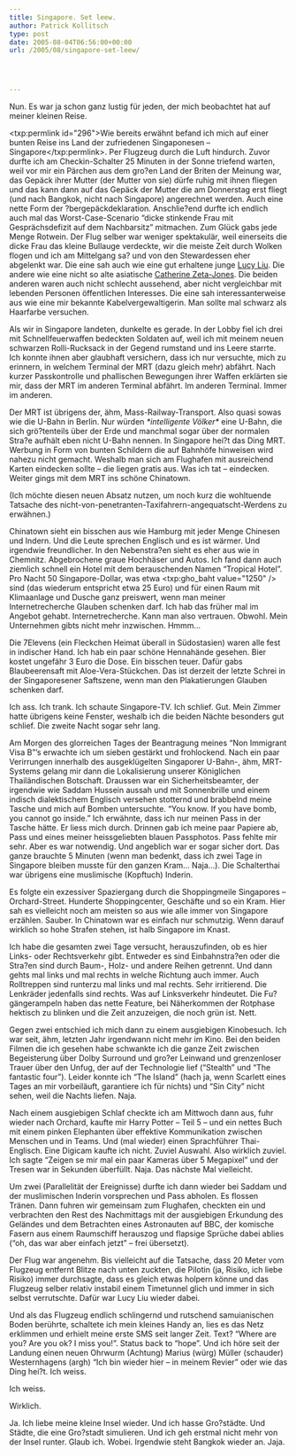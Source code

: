 ```yaml
---
title: Singapore. Set leew.
author: Patrick Kollitsch
type: post
date: 2005-08-04T06:56:00+00:00
url: /2005/08/singapore-set-leew/




---
```

Nun. Es war ja schon ganz lustig für jeden, der mich beobachtet hat auf meiner kleinen Reise. 

<txp:permlink id="296">Wie bereits erwähnt befand ich mich auf einer bunten Reise ins Land der zufriedenen Singaponesen &#8211; Singapore</txp:permlink>. Per Flugzeug durch die Luft hindurch. Zuvor durfte ich am Checkin-Schalter 25 Minuten in der Sonne triefend warten, weil vor mir ein Pärchen aus dem gro?en Land der Briten der Meinung war, das Gepäck ihrer Mutter (der Mutter von sie) dürfe ruhig mit ihnen fliegen und das kann dann auf das Gepäck der Mutter die am Donnerstag erst fliegt (und nach Bangkok, nicht nach Singapore) angerechnet werden. Auch eine nette Form der ?bergepäckdeklaration. Anschlie?end durfte ich endlich auch mal das Worst-Case-Scenario &#8220;dicke stinkende Frau mit Gesprächsdefizit auf dem Nachbarsitz&#8221; mitmachen. Zum Glück gabs jede Menge Rotwein. Der Flug selber war weniger spektakulär, weil einerseits die dicke Frau das kleine Bullauge verdeckte, wir die meiste Zeit durch Wolken flogen und ich am Mittelgang sa? und von den Stewardessen eher abgelenkt war. Die eine sah auch wie eine gut erhaltene junge [Lucy Liu][1]. Die andere wie eine nicht so alte asiatische [Catherine Zeta-Jones][2]. Die beiden anderen waren auch nicht schlecht aussehend, aber nicht vergleichbar mit lebenden Personen öffentlichen Interesses. Die eine sah interessanterweise aus wie eine mir bekannte Kabelvergewaltigerin. Man sollte mal schwarz als Haarfarbe versuchen.

Als wir in Singapore landeten, dunkelte es gerade. In der Lobby fiel ich drei mit Schnellfeuerwaffen bedeckten Soldaten auf, weil ich mit meinem neuen schwarzen Rolli-Rucksack in der Gegend rumstand und ins Leere starrte. Ich konnte ihnen aber glaubhaft versichern, dass ich nur versuchte, mich zu erinnern, in welchem Terminal der MRT (dazu gleich mehr) abfährt. Nach kurzer Passkontrolle und phallischen Bewegungen ihrer Waffen erklärten sie mir, dass der MRT im anderen Terminal abfährt. Im anderen Terminal. Immer im anderen.

Der MRT ist übrigens der, ähm, Mass-Railway-Transport. Also quasi sowas wie die U-Bahn in Berlin. Nur würden _\*intelligente Völker\*_ eine U-Bahn, die sich grö?tenteils über der Erde und manchmal sogar über der normalen Stra?e aufhält eben nicht U-Bahn nennen. In Singapore hei?t das Ding MRT. Werbung in Form von bunten Schildern die auf Bahnhöfe hinweisen wird nahezu nicht gemacht. Weshalb man sich am Flughafen mit ausreichend Karten eindecken sollte &#8211; die liegen gratis aus. Was ich tat &#8211; eindecken. Weiter gings mit dem MRT ins schöne Chinatown.

(Ich möchte diesen neuen Absatz nutzen, um noch kurz die wohltuende Tatsache des nicht-von-penetranten-Taxifahrern-angequatscht-Werdens zu erwähnen.)

Chinatown sieht ein bisschen aus wie Hamburg mit jeder Menge Chinesen und Indern. Und die Leute sprechen Englisch und es ist wärmer. Und irgendwie freundlicher. In den Nebenstra?en sieht es eher aus wie in Chemnitz. Abgebrochene graue Hochhäser und Autos. Ich fand dann auch ziemlich schnell ein Hotel mit dem berauschenden Namen &#8220;Tropical Hotel&#8221;. Pro Nacht 50 Singapore-Dollar, was etwa <txp:gho_baht value="1250" /> sind (das wiederum entspricht etwa 25 Euro) und für einen Raum mit Klimaanlage und Dusche ganz preiswert, wenn man meiner Internetrecherche Glauben schenken darf. Ich hab das früher mal im Angebot gehabt. Internetrecherche. Kann man also vertrauen. Obwohl. Mein Unternehmen gibts nicht mehr inzwischen. Hmmm&#8230;

Die 7Elevens (ein Fleckchen Heimat überall in Südostasien) waren alle fest in indischer Hand. Ich hab ein paar schöne Hennahände gesehen. Bier kostet ungefähr 3 Euro die Dose. Ein bisschen teuer. Dafür gabs Blaubeerensaft mit Aloe-Vera-Stückchen. Das ist derzeit der letzte Schrei in der Singaporesener Saftszene, wenn man den Plakatierungen Glauben schenken darf.

Ich ass. Ich trank. Ich schaute Singapore-TV. Ich schlief. Gut. Mein Zimmer hatte übrigens keine Fenster, weshalb ich die beiden Nächte besonders gut schlief. Die zweite Nacht sogar sehr lang.

Am Morgen des glorreichen Tages der Beantragung meines &#8220;Non Immigrant Visa B&#8221;&#8217;s erwachte ich um sieben gestärkt und frohlockend. Nach ein paar Verirrungen innerhalb des ausgeklügelten Singaporer U-Bahn-, ähm, MRT-Systems gelang mir dann die Lokalisierung unserer Königlichen Thailändischen Botschaft. Draussen war ein Sicherheitsbeamter, der irgendwie wie Saddam Hussein aussah und mit Sonnenbrille und einem indisch dialektischem Englisch versehen stotternd und brabbelnd meine Tasche und mich auf Bomben untersuchte. &#8220;You know. If you have bomb, you cannot go inside.&#8221; Ich erwähnte, dass ich nur meinen Pass in der Tasche hätte. Er liess mich durch. Drinnen gab ich meine paar Papiere ab, Pass und eines meiner heissgeliebten blauen Passphotos. Pass fehlte mir sehr. Aber es war notwendig. Und angeblich war er sogar sicher dort. Das ganze brauchte 5 Minuten (wenn man bedenkt, dass ich zwei Tage in Singapore bleiben musste für den ganzen Kram&#8230; Naja&#8230;). Die Schalterthai war übrigens eine muslimische (Kopftuch) Inderin. 

Es folgte ein exzessiver Spaziergang durch die Shoppingmeile Singapores &#8211; Orchard-Street. Hunderte Shoppingcenter, Geschäfte und so ein Kram. Hier sah es vielleicht noch am meisten so aus wie alle immer von Singapore erzählen. Sauber. In Chinatown war es einfach nur schmutzig. Wenn darauf wirklich so hohe Strafen stehen, ist halb Singapore im Knast.

Ich habe die gesamten zwei Tage versucht, herauszufinden, ob es hier Links- oder Rechtsverkehr gibt. Entweder es sind Einbahnstra?en oder die Stra?en sind durch Baum-, Holz- und andere Reihen getrennt. Und dann gehts mal links und mal rechts in welche Richtung auch immer. Auch Rolltreppen sind runterzu mal links und mal rechts. Sehr irritierend. Die Lenkräder jedenfalls sind rechts. Was auf Linksverkehr hindeutet. Die Fu?gängerampeln haben das nette Feature, bei Näherkommen der Rotphase hektisch zu blinken und die Zeit anzuzeigen, die noch grün ist. Nett.

Gegen zwei entschied ich mich dann zu einem ausgiebigen Kinobesuch. Ich war seit, ähm, letzten Jahr irgendwann nicht mehr im Kino. Bei den beiden Filmen die ich gesehen habe schwankte ich die ganze Zeit zwischen Begeisterung über Dolby Surround und gro?er Leinwand und grenzenloser Trauer über den Unfug, der auf der Technologie lief (&#8220;Stealth&#8221; und &#8220;The fantastic four&#8221;). Leider konnte ich &#8220;The Island&#8221; (hach ja, wenn Scarlett eines Tages an mir vorbeiläuft, garantiere ich für nichts) und &#8220;Sin City&#8221; nicht sehen, weil die Nachts liefen. Naja.

Nach einem ausgiebigen Schlaf checkte ich am Mittwoch dann aus, fuhr wieder nach Orchard, kaufte mir Harry Potter &#8211; Teil 5 &#8211; und ein nettes Buch mit einem pinken Elephanten über effektive Kommunikation zwischen Menschen und in Teams. Und (mal wieder) einen Sprachführer Thai-Englisch. Eine Digicam kaufte ich nicht. Zuviel Auswahl. Also wirklich zuviel. Ich sagte &#8220;Zeigen se mir mal ein paar Kameras über 5 Megapixel&#8221; und der Tresen war in Sekunden überfüllt. Naja. Das nächste Mal vielleicht. 

Um zwei (Parallelität der Ereignisse) durfte ich dann wieder bei Saddam und der muslimischen Inderin vorsprechen und Pass abholen. Es flossen Tränen. Dann fuhren wir gemeinsam zum Flughafen, checkten ein und verbrachten den Rest des Nachmittags mit der ausgiebigen Erkundung des Geländes und dem Betrachten eines Astronauten auf BBC, der komische Fasern aus einem Raumschiff herauszog und flapsige Sprüche dabei ablies (&#8220;oh, das war aber einfach jetzt&#8221; &#8211; frei übersetzt).

Der Flug war angenehm. Bis vielleicht auf die Tatsache, dass 20 Meter vom Flugzeug entfernt Blitze nach unten zuckten, die Pilotin (ja, Risiko, ich liebe Risiko) immer durchsagte, dass es gleich etwas holpern könne und das Flugzeug selber relativ instabil einem Timetunnel glich und immer in sich selbst verrutschte. Dafür war Lucy Liu wieder dabei. 

Und als das Flugzeug endlich schlingernd und rutschend samuianischen Boden berührte, schaltete ich mein kleines Handy an, lies es das Netz erklimmen und erhielt meine erste SMS seit langer Zeit. Text? &#8220;Where are you? Are you ok? I miss you!&#8221;. Status back to &#8220;hope&#8221;. Und ich höre seit der Landung einen neuen Ohrwurm (Achtung) Marius (würg) Müller (schauder) Westernhagens (argh) &#8220;Ich bin wieder hier &#8211; in meinem Revier&#8221; oder wie das Ding hei?t. Ich weiss. 

Ich weiss.

Wirklich.

Ja. Ich liebe meine kleine Insel wieder. Und ich hasse Gro?städte. Und Städte, die eine Gro?stadt simulieren. Und ich geh erstmal nicht mehr von der Insel runter. Glaub ich. Wobei. Irgendwie steht Bangkok wieder an. Jaja.

 [1]: http://www.imdb.com/name/nm0005154/
 [2]: http://www.imdb.com/name/nm0001876/